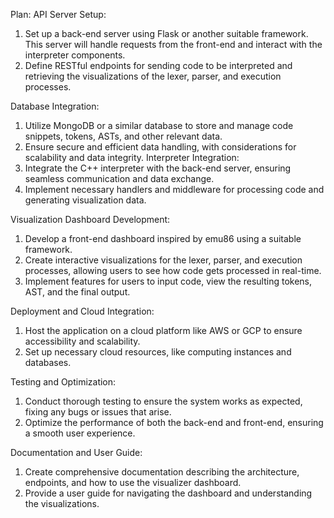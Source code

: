 Plan:
API Server Setup:
1. Set up a back-end server using Flask or another suitable framework. This server will handle requests from the front-end and interact with the interpreter components.
2. Define RESTful endpoints for sending code to be interpreted and retrieving the visualizations of the lexer, parser, and execution processes.

Database Integration:
1. Utilize MongoDB or a similar database to store and manage code snippets, tokens, ASTs, and other relevant data.
2. Ensure secure and efficient data handling, with considerations for scalability and data integrity.
Interpreter Integration:
3. Integrate the C++ interpreter with the back-end server, ensuring seamless communication and data exchange.
4. Implement necessary handlers and middleware for processing code and generating visualization data.

Visualization Dashboard Development:
1. Develop a front-end dashboard inspired by emu86 using a suitable framework.
2. Create interactive visualizations for the lexer, parser, and execution processes, allowing users to see how code gets processed in real-time.
3. Implement features for users to input code, view the resulting tokens, AST, and the final output.

Deployment and Cloud Integration:
1. Host the application on a cloud platform like AWS or GCP to ensure accessibility and scalability.
2. Set up necessary cloud resources, like computing instances and databases.

Testing and Optimization:
1. Conduct thorough testing to ensure the system works as expected, fixing any bugs or issues that arise.
2. Optimize the performance of both the back-end and front-end, ensuring a smooth user experience.

Documentation and User Guide:
1. Create comprehensive documentation describing the architecture, endpoints, and how to use the visualizer dashboard.
2. Provide a user guide for navigating the dashboard and understanding the visualizations.
